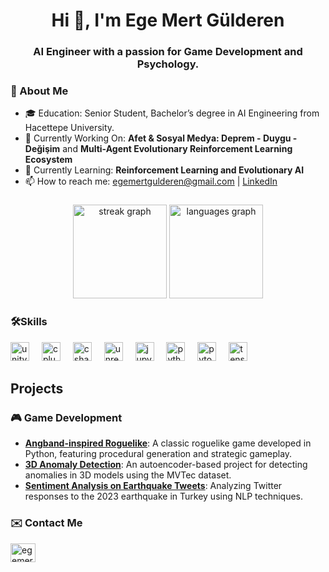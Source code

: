 <h1 align="center">Hi 👋, I'm Ege Mert Gülderen</h1>
<h3 align="center">AI Engineer with a passion for Game Development and Psychology.</h3>


### 📖 About Me 
- 🎓 Education: Senior Student, Bachelor’s degree in AI Engineering from Hacettepe University.</td>
- 🔭 Currently Working On: <strong>Afet & Sosyal Medya: Deprem - Duygu - Değişim</strong> and <strong>Multi-Agent Evolutionary Reinforcement Learning Ecosystem</strong></td>
- 🌱 Currently Learning: <strong>Reinforcement Learning and Evolutionary AI</strong></td>
- 📫 How to reach me: [egemertgulderen@gmail.com](mailto:egemertgulderen@gmail.com) | [LinkedIn](https://linkedin.com/in/egemertgülderen)




###

<div align="center">
  <img src="https://streak-stats.demolab.com?user=egemertgulderen&locale=en&mode=daily&theme=dracula&hide_border=false&border_radius=5" height="150" alt="streak graph"  />
  <img src="https://github-readme-stats.vercel.app/api/top-langs?username=egemertgulderen&locale=en&hide_title=false&layout=compact&card_width=320&langs_count=5&theme=dracula&hide_border=false" height="150" alt="languages graph"  />
</div>

### 🛠️Skills

<div align="left">
  <img src="https://img.shields.io/badge/Unity-FFFFFF?logo=unity&logoColor=black&style=for-the-badge" height="30" alt="unity logo"  />
  <img width="12" />
  <img src="https://img.shields.io/badge/C++-00599C?logo=cplusplus&logoColor=white&style=for-the-badge" height="30" alt="cplusplus logo"  />
  <img width="12" />
  <img src="https://img.shields.io/badge/C Sharp-239120?logo=csharp&logoColor=white&style=for-the-badge" height="30" alt="csharp logo"  />
  <img width="12" />
  <img src="https://img.shields.io/badge/Unreal Engine-0E1128?logo=unrealengine&logoColor=white&style=for-the-badge" height="30" alt="unrealengine logo"  />
  <img width="12" />
  <img src="https://img.shields.io/badge/Jupyter-F37626?logo=jupyter&logoColor=black&style=for-the-badge" height="30" alt="jupyter logo"  />
  <img width="12" />
  <img src="https://img.shields.io/badge/Python-3776AB?logo=python&logoColor=white&style=for-the-badge" height="30" alt="python logo"  />
  <img width="12" />
  <img src="https://img.shields.io/badge/PyTorch-EE4C2C?logo=pytorch&logoColor=white&style=for-the-badge" height="30" alt="pytorch logo"  />
  <img width="12" />
  <img src="https://img.shields.io/badge/TensorFlow-FF6F00?logo=tensorflow&logoColor=black&style=for-the-badge" height="30" alt="tensorflow logo"  />
</div>


## Projects
### 🎮 Game Development
- **[Angband-inspired Roguelike](https://github.com/egemertgulderen/PythonRoguelike)**: A classic roguelike game developed in Python, featuring procedural generation and strategic gameplay.
- **[3D Anomaly Detection](https://github.com/your-3d-anomaly-detection-repo)**: An autoencoder-based project for detecting anomalies in 3D models using the MVTec dataset.
- **[Sentiment Analysis on Earthquake Tweets](https://github.com/your-sentiment-analysis-repo)**: Analyzing Twitter responses to the 2023 earthquake in Turkey using NLP techniques.

### ✉️ Contact Me

<p align="left">
<a href="https://linkedin.com/in/egemertgülderen" target="blank"><img align="center" src="https://raw.githubusercontent.com/rahuldkjain/github-profile-readme-generator/master/src/images/icons/Social/linked-in-alt.svg" alt="egemertgülderen" height="30" width="40" /></a>
</p>




